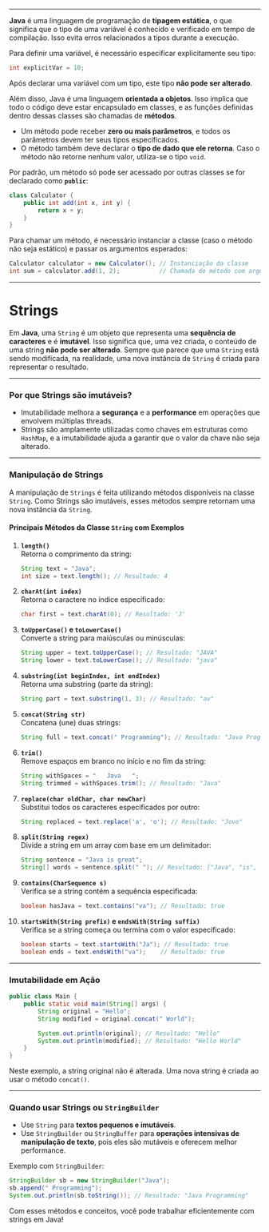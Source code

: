 

---

**Java** é uma linguagem de programação de **tipagem estática**, o que significa que o tipo de uma variável é conhecido e verificado em tempo de compilação. Isso evita erros relacionados a tipos durante a execução.

Para definir uma variável, é necessário especificar explicitamente seu tipo:

```java
int explicitVar = 10;
```

Após declarar uma variável com um tipo, este tipo **não pode ser alterado**.

Além disso, Java é uma linguagem **orientada a objetos**. Isso implica que todo o código deve estar encapsulado em classes, e as funções definidas dentro dessas classes são chamadas de **métodos**.

- Um método pode receber **zero ou mais parâmetros**, e todos os parâmetros devem ter seus tipos especificados.
- O método também deve declarar o **tipo de dado que ele retorna**. Caso o método não retorne nenhum valor, utiliza-se o tipo `void`.

Por padrão, um método só pode ser acessado por outras classes se for declarado como **`public`**:

```java
class Calculator {
    public int add(int x, int y) {
        return x + y;
    }
}
```

Para chamar um método, é necessário instanciar a classe (caso o método não seja estático) e passar os argumentos esperados:

```java
Calculator calculator = new Calculator(); // Instanciação da classe
int sum = calculator.add(1, 2);           // Chamada do método com argumentos
```

---
# Strings

Em **Java**, uma `String` é um objeto que representa uma **sequência de caracteres** e é **imutável**. Isso significa que, uma vez criada, o conteúdo de uma string **não pode ser alterado**. Sempre que parece que uma `String` está sendo modificada, na realidade, uma nova instância de `String` é criada para representar o resultado.

---

### **Por que Strings são imutáveis?**

- Imutabilidade melhora a **segurança** e a **performance** em operações que envolvem múltiplas threads.
- Strings são amplamente utilizadas como chaves em estruturas como `HashMap`, e a imutabilidade ajuda a garantir que o valor da chave não seja alterado.

---

### **Manipulação de Strings**

A manipulação de `Strings` é feita utilizando métodos disponíveis na classe `String`. Como Strings são imutáveis, esses métodos sempre retornam uma nova instância da `String`.

#### **Principais Métodos da Classe `String` com Exemplos**

1. **`length()`**  
    Retorna o comprimento da string:
    
    ```java
    String text = "Java";
    int size = text.length(); // Resultado: 4
    ```
    
2. **`charAt(int index)`**  
    Retorna o caractere no índice especificado:
    
    ```java
    char first = text.charAt(0); // Resultado: 'J'
    ```
    
3. **`toUpperCase()` e `toLowerCase()`**  
    Converte a string para maiúsculas ou minúsculas:
    
    ```java
    String upper = text.toUpperCase(); // Resultado: "JAVA"
    String lower = text.toLowerCase(); // Resultado: "java"
    ```
    
4. **`substring(int beginIndex, int endIndex)`**  
    Retorna uma substring (parte da string):
    
    ```java
    String part = text.substring(1, 3); // Resultado: "av"
    ```
    
5. **`concat(String str)`**  
    Concatena (une) duas strings:
    
    ```java
    String full = text.concat(" Programming"); // Resultado: "Java Programming"
    ```
    
6. **`trim()`**  
    Remove espaços em branco no início e no fim da string:
    
    ```java
    String withSpaces = "   Java   ";
    String trimmed = withSpaces.trim(); // Resultado: "Java"
    ```
    
7. **`replace(char oldChar, char newChar)`**  
    Substitui todos os caracteres especificados por outro:
    
    ```java
    String replaced = text.replace('a', 'o'); // Resultado: "Jovo"
    ```
    
8. **`split(String regex)`**  
    Divide a string em um array com base em um delimitador:
    
    ```java
    String sentence = "Java is great";
    String[] words = sentence.split(" "); // Resultado: ["Java", "is", "great"]
    ```
    
9. **`contains(CharSequence s)`**  
    Verifica se a string contém a sequência especificada:
    
    ```java
    boolean hasJava = text.contains("va"); // Resultado: true
    ```
    
10. **`startsWith(String prefix)` e `endsWith(String suffix)`**  
    Verifica se a string começa ou termina com o valor especificado:
    
    ```java
    boolean starts = text.startsWith("Ja"); // Resultado: true
    boolean ends = text.endsWith("va");    // Resultado: true
    ```
    

---

### **Imutabilidade em Ação**

```java
public class Main {
    public static void main(String[] args) {
        String original = "Hello";
        String modified = original.concat(" World");

        System.out.println(original); // Resultado: "Hello"
        System.out.println(modified); // Resultado: "Hello World"
    }
}
```

Neste exemplo, a string original não é alterada. Uma nova string é criada ao usar o método `concat()`.

---

### **Quando usar Strings ou `StringBuilder`**

- Use `String` para **textos pequenos e imutáveis**.
- Use `StringBuilder` ou `StringBuffer` para **operações intensivas de manipulação de texto**, pois eles são mutáveis e oferecem melhor performance.

Exemplo com `StringBuilder`:

```java
StringBuilder sb = new StringBuilder("Java");
sb.append(" Programming");
System.out.println(sb.toString()); // Resultado: "Java Programming"
```

Com esses métodos e conceitos, você pode trabalhar eficientemente com strings em Java!